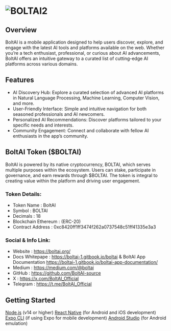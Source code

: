 # ![BOLTAI2](https://github.com/user-attachments/assets/a609f9bf-8bc2-4c7b-9343-95098d84f8a2)

## Overview

BoltAI is a mobile application designed to help users discover, explore, and engage with the latest AI tools and platforms available on the web. Whether you’re a tech enthusiast, professional, or curious about AI advancements, 
BoltAI offers an intuitive gateway to a curated list of cutting-edge AI platforms across various domains.

## Features

- AI Discovery Hub: Explore a curated selection of advanced AI platforms in Natural Language Processing, Machine Learning, Computer Vision, and more.
- User-Friendly Interface: Simple and intuitive navigation for both seasoned professionals and AI newcomers.
- Personalized AI Recommendations: Discover platforms tailored to your specific needs and interests.
- Community Engagement: Connect and collaborate with fellow AI enthusiasts in the app’s community.

## BoltAI Token ($BOLTAI)

BoltAI is powered by its native cryptocurrency, BOLTAI, which serves multiple purposes within the ecosystem. Users can stake, participate in governance, and earn rewards through $BOLTAI. 
The token is integral to creating value within the platform and driving user engagement.

### Token Details:
- Token Name : BoltAI
- Symbol : BOLTAI
- Decimals : 18
- Blockchain Ethereum : (ERC-20)
- Contract Address : 0xc8420ff1ff3474f262a0737548c51ff41335e3a3

### Social & Info Link:
- Website : https://boltai.org/
- Docs Whitepape : https://boltai-1.gitbook.io/boltai & BoltAI App Documentation https://boltai-1.gitbook.io/boltai-app-documentation/
- Medium : https://medium.com/@boltai
- GitHub : https://github.com/BoltAI-source
- X : https://x.com/BoltAI_Official
- Telegram : https://t.me/BoltAI_Official

## Getting Started

[Node.js](https://nodejs.org/) (v14 or higher)
[React Native](https://reactnative.dev/) (for Android and iOS development)
[Expo CLI](https://docs.expo.dev/get-started/installation/) (if using Expo for mobile development)
[Android Studio](https://developer.android.com/studio) (for Android emulation)
